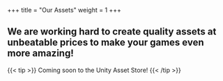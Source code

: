 +++
title = "Our Assets"
weight = 1
+++

## We are working hard to create quality assets at unbeatable prices to make your games even more amazing!

{{< tip >}}
Coming soon to the Unity Asset Store!
{{< /tip >}}
